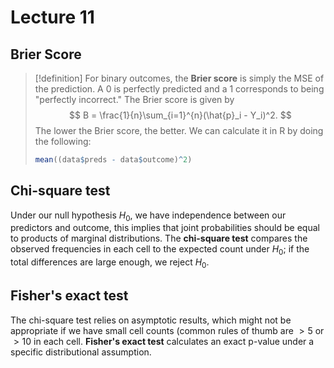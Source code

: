 # Lecture 11

## Brier Score

> [!definition]
> For binary outcomes, the **Brier score** is simply the MSE of the prediction. A 0 is perfectly predicted and a 1 corresponds to being "perfectly incorrect." The Brier score is given by
> $$
B = \frac{1}{n}\sum_{i=1}^{n}(\hat{p}_i - Y_i)^2.
> $$
> The lower the Brier score, the better. We can calculate it in R by doing the following:
> ```R
> mean((data$preds - data$outcome)^2)
>```

## Chi-square test

Under our null hypothesis $H_0$, we have independence between our predictors and outcome, this implies that joint probabilities should be equal to products of marginal distributions. The **chi-square test** compares the observed frequencies in each cell to the expected count under $H_0$; if the total differences are large enough, we reject $H_0$.

## Fisher's exact test

The chi-square test relies on asymptotic results, which might not be appropriate if we have small cell counts (common rules of thumb are $>5$ or $>10$ in each cell. **Fisher's exact test** calculates an exact p-value under a specific distributional assumption.
